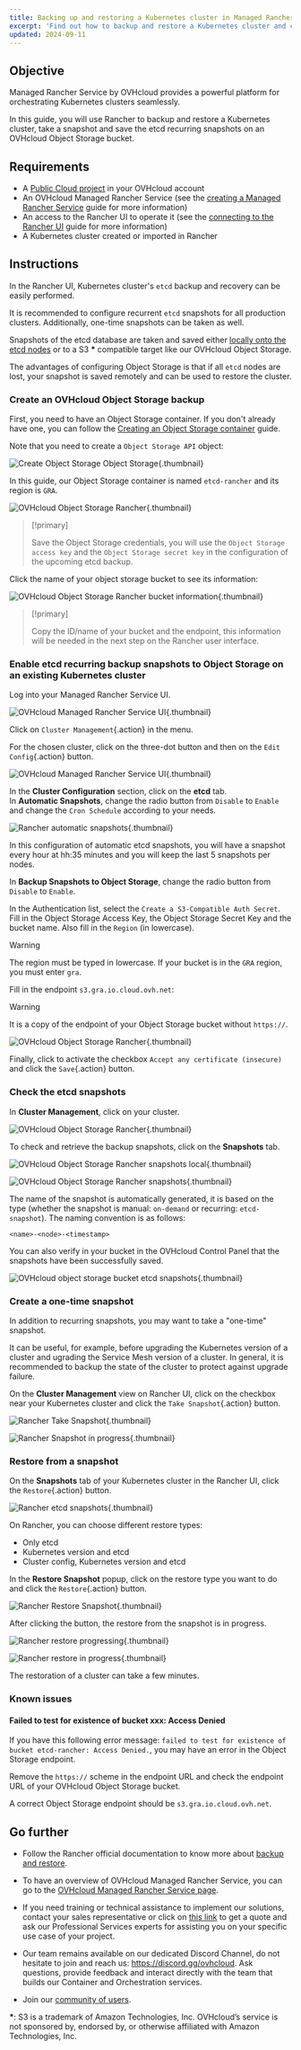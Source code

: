 ```yaml
---
title: Backing up and restoring a Kubernetes cluster in Managed Rancher Service
excerpt: 'Find out how to backup and restore a Kubernetes cluster and configure recurring etcd backups to an OVHcloud Object Storage on a Managed Rancher Service'
updated: 2024-09-11
---
```


## Objective

Managed Rancher Service by OVHcloud provides a powerful platform for orchestrating Kubernetes clusters seamlessly. 

In this guide, you will use Rancher to backup and restore a Kubernetes cluster, take a snapshot and save the etcd recurring snapshots on an OVHcloud Object Storage bucket.

## Requirements

- A [Public Cloud project](/links/public-cloud/public-cloud) in your OVHcloud account
- An OVHcloud Managed Rancher Service (see the [creating a Managed Rancher Service](/pages/public_cloud/containers_orchestration/managed_rancher_service/create-update-rancher) guide for more information)
- An access to the Rancher UI to operate it (see the [connecting to the Rancher UI](/pages/public_cloud/containers_orchestration/managed_rancher_service/create-update-rancher) guide for more information)
- A Kubernetes cluster created or imported in Rancher

## Instructions

In the Rancher UI, Kubernetes cluster's `etcd` backup and recovery can be easily performed.

It is recommended to configure recurrent `etcd` snapshots for all production clusters. Additionally, one-time snapshots can be taken as well.

Snapshots of the etcd database are taken and saved either [locally onto the etcd nodes](https://ranchermanager.docs.rancher.com/how-to-guides/new-user-guides/backup-restore-and-disaster-recovery/back-up-rancher-launched-kubernetes-clusters#local-backup-target) or to a S3 **\*** compatible target like our OVHcloud Object Storage. 

The advantages of configuring Object Storage is that if all `etcd` nodes are lost, your snapshot is saved remotely and can be used to restore the cluster.

### Create an OVHcloud Object Storage backup

First, you need to have an Object Storage container. If you don't already have one, you can follow the [Creating an Object Storage container](/pages/storage_and_backup/object_storage/pcs_create_container) guide.

Note that you need to create a `Object Storage API` object:

![Create Object Storage Object Storage](images/s3-object.png){.thumbnail}

In this guide, our Object Storage container is named `etcd-rancher` and its region is `GRA`.

![OVHcloud Object Storage Rancher](images/s3.png){.thumbnail}

> [!primary]
> 
> Save the Object Storage credentials, you will use the `Object Storage access key` and the `Object Storage secret key` in the configuration of the upcoming etcd backup.

Click the name of your object storage bucket to see its information:

![OVHcloud Object Storage Rancher bucket information](images/s3-details.png){.thumbnail}

> [!primary]
>
> Copy the ID/name of your bucket and the endpoint, this information will be needed in the next step on the Rancher user interface.

### Enable etcd recurring backup snapshots to Object Storage on an existing Kubernetes cluster

Log into your Managed Rancher Service UI.

![OVHcloud Managed Rancher Service UI](images/rancher-ui.png){.thumbnail}

Click on `Cluster Management`{.action} in the menu.

For the chosen cluster, click on the three-dot button and then on the `Edit Config`{.action} button.

![OVHcloud Managed Rancher Service UI](images/rancher-edit-config.png){.thumbnail}

In the **Cluster Configuration** section, click on the **etcd** tab.<br>
In **Automatic Snapshots**, change the radio button from `Disable` to `Enable` and change the `Cron Schedule` according to your needs.

![Rancher automatic snapshots](images/automatic-snapshots.png){.thumbnail}

In this configuration of automatic etcd snapshots, you will have a snapshot every hour at hh:35 minutes and you will keep the last 5 snapshots per nodes.

In **Backup Snapshots to Object Storage**, change the radio button from `Disable` to `Enable`.

In the Authentication list, select the `Create a S3-Compatible Auth Secret`.
Fill in the Object Storage Access Key, the Object Storage Secret Key and the bucket name.
Also fill in the `Region` (in lowercase).

> [!warning]
>
> The region must be typed in lowercase. If your bucket is in the `GRA` region, you must enter `gra`.

Fill in the endpoint `s3.gra.io.cloud.ovh.net`: 

> [!warning]
>
> It is a copy of the endpoint of your Object Storage bucket without `https://`.

![OVHcloud Object Storage Rancher](images/rancher-etcd-config.png){.thumbnail}

Finally, click to activate the checkbox `Accept any certificate (insecure)` and click the `Save`{.action} button. 

### Check the etcd snapshots

In **Cluster Management**, click on your cluster.

![OVHcloud Object Storage Rancher](images/rancher-cluster.png){.thumbnail}

To check and retrieve the backup snapshots, click on the **Snapshots** tab.

![OVHcloud Object Storage Rancher snapshots local](images/rancher-backup-local.png){.thumbnail}

![OVHcloud Object Storage Rancher snapshots ](images/rancher-backup-s3.png){.thumbnail}

The name of the snapshot is automatically generated, it is based on the type (whether the snapshot is manual: `on-demand` or recurring: `etcd-snapshot`). The naming convention is as follows:

`<name>-<node>-<timestamp>`

You can also verify in your bucket in the OVHcloud Control Panel that the snapshots have been successfully saved.

![OVHcloud object storage bucket etcd snapshots](images/s3-etcd.png){.thumbnail}

### Create a one-time snapshot

In addition to recurring snapshots, you may want to take a "one-time" snapshot.

It can be useful, for example, before upgrading the Kubernetes version of a cluster and ugrading the Service Mesh version of a cluster. In general, it is recommended to backup the state of the cluster to protect against upgrade failure.

On the **Cluster Management** view on Rancher UI, click on the checkbox near your Kubernetes cluster and click the `Take Snapshot`{.action} button.

![Rancher Take Snapshot](images/take-snapshot.png){.thumbnail}

![Rancher Snapshot in progress](images/snapshot-in-progress.png){.thumbnail}

### Restore from a snapshot

On the **Snapshots** tab of your Kubernetes cluster in the Rancher UI, click the `Restore`{.action} button.

![Rancher etcd snapshots](images/snapshots.png){.thumbnail}

On Rancher, you can choose different restore types:

- Only etcd
- Kubernetes version and etcd
- Cluster config, Kubernetes version and etcd

In the **Restore Snapshot** popup, click on the restore type you want to do and click the `Restore`{.action} button.

![Rancher Restore Snapshot](images/restore-snapshot.png){.thumbnail}

After clicking the button, the restore from the snapshot is in progress.

![Rancher restore progressing](images/restore-in-progress.png){.thumbnail}

![Rancher restore in progress](images/restore-in-progress-2.png){.thumbnail}

The restoration of a cluster can take a few minutes.

### Known issues

#### Failed to test for existence of bucket xxx: Access Denied

If you have this following error message: `failed to test for existence of bucket etcd-rancher: Access Denied.`, you may have an error in the Object Storage endpoint.

Remove the `https://` scheme in the endpoint URL and check the endpoint URL of your OVHcloud Object Storage bucket.

A correct Object Storage endpoint should be `s3.gra.io.cloud.ovh.net`.

## Go further

- Follow the Rancher official documentation to know more about [backup and restore](https://ranchermanager.docs.rancher.com/how-to-guides/new-user-guides/backup-restore-and-disaster-recovery/back-up-rancher-launched-kubernetes-clusters).

- To have an overview of OVHcloud Managed Rancher Service, you can go to the [OVHcloud Managed Rancher Service page](/links/public-cloud/rancher).

- If you need training or technical assistance to implement our solutions, contact your sales representative or click on [this link](/links/professional-services) to get a quote and ask our Professional Services experts for assisting you on your specific use case of your project.

- Our team remains available on our dedicated Discord Channel, do not hesitate to join and reach us: <https://discord.gg/ovhcloud>. Ask questions, provide feedback and interact directly with the team that builds our Container and Orchestration services.

- Join our [community of users](/links/community).

**\***: S3 is a trademark of Amazon Technologies, Inc. OVHcloud’s service is not sponsored by, endorsed by, or otherwise affiliated with Amazon Technologies, Inc.
